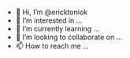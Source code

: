 - 👋 Hi, I’m @ericktoniok
- 👀 I’m interested in ...
- 🌱 I’m currently learning ...
- 💞️ I’m looking to collaborate on ...
- 📫 How to reach me ...

<!---
ericktoniok/ericktoniok is a ✨ special ✨ repository because its `README.md` (this file) appears on your GitHub profile.
You can click the Preview link to take a look at your changes.
--->
